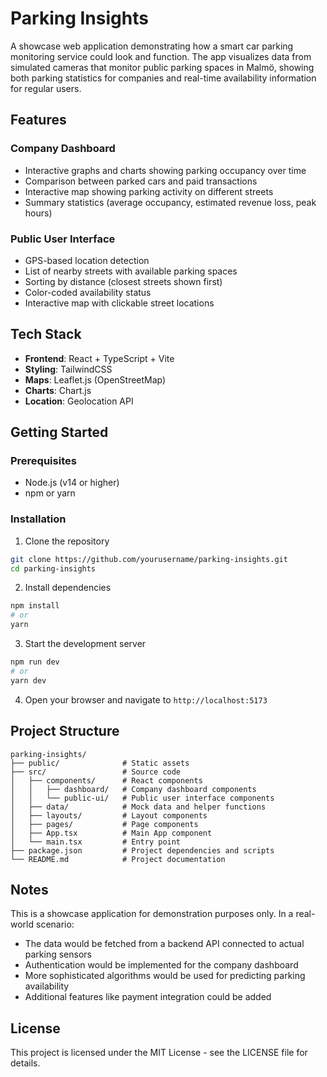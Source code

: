 # Parking Insights

A showcase web application demonstrating how a smart car parking monitoring service could look and function. The app visualizes data from simulated cameras that monitor public parking spaces in Malmö, showing both parking statistics for companies and real-time availability information for regular users.

## Features

### Company Dashboard

- Interactive graphs and charts showing parking occupancy over time
- Comparison between parked cars and paid transactions
- Interactive map showing parking activity on different streets
- Summary statistics (average occupancy, estimated revenue loss, peak hours)

### Public User Interface

- GPS-based location detection
- List of nearby streets with available parking spaces
- Sorting by distance (closest streets shown first)
- Color-coded availability status
- Interactive map with clickable street locations

## Tech Stack

- **Frontend**: React + TypeScript + Vite
- **Styling**: TailwindCSS
- **Maps**: Leaflet.js (OpenStreetMap)
- **Charts**: Chart.js
- **Location**: Geolocation API

## Getting Started

### Prerequisites

- Node.js (v14 or higher)
- npm or yarn

### Installation

1. Clone the repository

```bash
git clone https://github.com/yourusername/parking-insights.git
cd parking-insights
```

2. Install dependencies

```bash
npm install
# or
yarn
```

3. Start the development server

```bash
npm run dev
# or
yarn dev
```

4. Open your browser and navigate to `http://localhost:5173`

## Project Structure

```
parking-insights/
├── public/              # Static assets
├── src/                 # Source code
│   ├── components/      # React components
│   │   ├── dashboard/   # Company dashboard components
│   │   └── public-ui/   # Public user interface components
│   ├── data/            # Mock data and helper functions
│   ├── layouts/         # Layout components
│   ├── pages/           # Page components
│   ├── App.tsx          # Main App component
│   └── main.tsx         # Entry point
├── package.json         # Project dependencies and scripts
└── README.md            # Project documentation
```

## Notes

This is a showcase application for demonstration purposes only. In a real-world scenario:

- The data would be fetched from a backend API connected to actual parking sensors
- Authentication would be implemented for the company dashboard
- More sophisticated algorithms would be used for predicting parking availability
- Additional features like payment integration could be added

## License

This project is licensed under the MIT License - see the LICENSE file for details.
